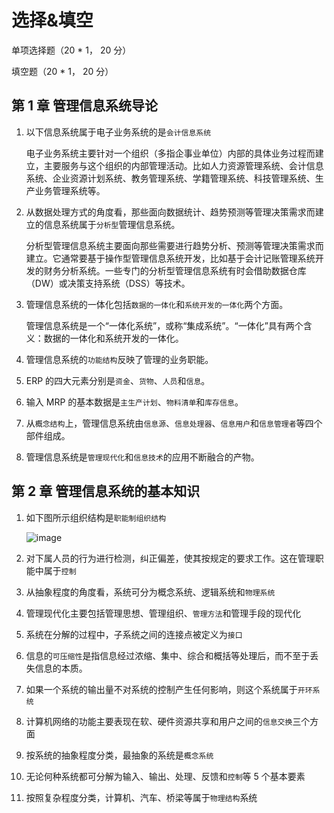 # 选择&填空

单项选择题（20 \* 1， 20 分）

填空题（20 \* 1， 20 分）

## 第 1 章 管理信息系统导论

1. 以下信息系统属于电子业务系统的是`会计信息系统`

   电子业务系统主要针对一个组织（多指企事业单位）内部的具体业务过程而建立，主要服务与这个组织的内部管理活动。比如人力资源管理系统、会计信息系统、企业资源计划系统、教务管理系统、学籍管理系统、科技管理系统、生产业务管理系统等。

2. 从数据处理方式的角度看，那些面向数据统计、趋势预测等管理决策需求而建立的信息系统属于`分析型`管理信息系统。

   分析型管理信息系统主要面向那些需要进行趋势分析、预测等管理决策需求而建立。它通常要基于操作型管理信息系统开发，比如基于会计记账管理系统开发的财务分析系统。一些专门的分析型管理信息系统有时会借助数据仓库（DW）或决策支持系统（DSS）等技术。

3. 管理信息系统的一体化包括`数据的一体化`和`系统开发的一体化`两个方面。

   管理信息系统是一个“一体化系统”，或称“集成系统”。“一体化”具有两个含义：数据的一体化和系统开发的一体化。

4. 管理信息系统的`功能结构`反映了管理的业务职能。
5. ERP 的四大元素分别是`资金`、`货物`、`人员`和`信息`。
6. 输入 MRP 的基本数据是`主生产计划`、`物料清单`和`库存信息`。
7. 从`概念结构`上，管理信息系统由`信息源`、`信息处理器`、`信息用户`和`信息管理者`等四个部件组成。
8. 管理信息系统是`管理现代化`和`信息技术`的应用不断融合的产物。

## 第 2 章 管理信息系统的基本知识

1. 如下图所示组织结构是`职能制组织结构`

   ![image](https://sdjrzk-1251357229.cos.ap-guangzhou.myqcloud.com/exam/paper/1660/images/118.png)

2. 对下属人员的行为进行检测，纠正偏差，使其按规定的要求工作。这在管理职能中属于`控制`
3. 从抽象程度的角度看，系统可分为概念系统、逻辑系统和`物理系统`
4. 管理现代化主要包括管理思想、管理组织、`管理方法`和管理手段的现代化
5. 系统在分解的过程中，子系统之间的连接点被定义为`接口`
6. 信息的`可压缩性`是指信息经过浓缩、集中、综合和概括等处理后，而不至于丢失信息的本质。
7. 如果一个系统的输出量不对系统的控制产生任何影响，则这个系统属于`开环系统`
8. 计算机网络的功能主要表现在软、硬件资源共享和用户之间的`信息交换`三个方面
9. 按系统的抽象程度分类，最抽象的系统是`概念系统`
10. 无论何种系统都可分解为输入、输出、处理、反馈和`控制`等 5 个基本要素
11. 按照复杂程度分类，计算机、汽车、桥梁等属于`物理结构`系统

